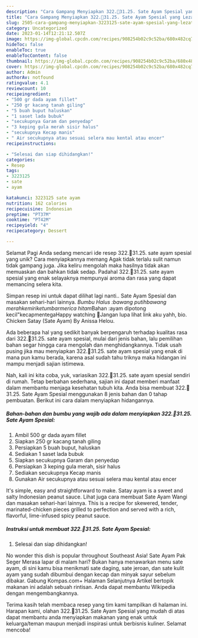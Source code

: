 ```yaml
---
description: "Cara Gampang Menyiapkan 322.🥰31.25. Sate Ayam Spesial yang Lezat Sekali, Mengugah Selera"
title: "Cara Gampang Menyiapkan 322.🥰31.25. Sate Ayam Spesial yang Lezat Sekali, Mengugah Selera"
slug: 2505-cara-gampang-menyiapkan-3223125-sate-ayam-spesial-yang-lezat-sekali-mengugah-selera
category: Uncategorized
date: 2023-01-14T12:21:12.507Z
image: https://img-global.cpcdn.com/recipes/908254b02c9c52ba/680x482cq70/3223125-sate-ayam-spesial-foto-resep-utama.jpg
hideToc: false
enableToc: true
enableTocContent: false
thumbnail: https://img-global.cpcdn.com/recipes/908254b02c9c52ba/680x482cq70/3223125-sate-ayam-spesial-foto-resep-utama.jpg
cover: https://img-global.cpcdn.com/recipes/908254b02c9c52ba/680x482cq70/3223125-sate-ayam-spesial-foto-resep-utama.jpg
author: Admin
authorAv: notfound
ratingvalue: 4.1
reviewcount: 10
recipeingredient:
- "500 gr dada ayam fillet"
- "250 gr kacang tanah giling"
- "5 buah buput haluskan"
- "1 saset lada bubuk"
- "secukupnya Garam dan penyedap"
- "3 keping gula merah sisir halus"
- "secukupnya Kecap manis"
- " Air secukupnya atau sesuai selera mau kental atau encer"
recipeinstructions:

- "Selesai dan siap dihidangkan!"
categories:
- Resep
tags:
- 3223125
- sate
- ayam

katakunci: 3223125 sate ayam 
nutrition: 162 calories
recipecuisine: Indonesian
preptime: "PT37M"
cooktime: "PT42M"
recipeyield: "4"
recipecategory: Dessert

---
```



Selamat Pagi Anda sedang mencari ide resep 322.🥰31.25. sate ayam spesial yang unik? Cara menyiapkannya memang Agak tidak terlalu sulit namun tidak gampang juga. Jika keliru mengolah maka hasilnya tidak akan memuaskan dan bahkan tidak sedap. Padahal 322.🥰31.25. sate ayam spesial yang enak selayaknya mempunyai aroma dan rasa yang dapat memancing selera kita.


Simpan resep ini untuk dapat dilihat lagi nanti.. Sate Ayam Spesial dan masakan sehari-hari lainnya. *Bumbu Halus :bawang putihbawang merahkemiriketumbarmerica hitam*Bahan :ayam dipotong kecil&#34;kecapmentegaHappy watching 🤗Jangan lupa lihat link aku yahh, bio. Chicken Satay (Sate Ayam) By Anissa Helou.

Ada beberapa hal yang sedikit banyak berpengaruh terhadap kualitas rasa dari 322.🥰31.25. sate ayam spesial, mulai dari jenis bahan, lalu pemilihan bahan segar hingga cara mengolah dan menghidangkannya. Tidak usah pusing jika mau menyiapkan 322.🥰31.25. sate ayam spesial yang enak di mana pun kamu berada, karena asal sudah tahu triknya maka hidangan ini mampu menjadi sajian istimewa.


Nah, kali ini kita coba, yuk, variasikan 322.🥰31.25. sate ayam spesial sendiri di rumah. Tetap berbahan sederhana, sajian ini dapat memberi manfaat dalam membantu menjaga kesehatan tubuh kita. Anda bisa membuat 322.🥰31.25. Sate Ayam Spesial menggunakan 8 jenis bahan dan 0 tahap pembuatan. Berikut ini cara dalam menyiapkan hidangannya.

<!--inarticleads1-->

##### Bahan-bahan dan bumbu yang wajib ada dalam menyiapkan 322.🥰31.25. Sate Ayam Spesial:

1. Ambil 500 gr dada ayam fillet
1. Siapkan 250 gr kacang tanah giling
1. Persiapkan 5 buah buput, haluskan
1. Sediakan 1 saset lada bubuk
1. Siapkan secukupnya Garam dan penyedap
1. Persiapkan 3 keping gula merah, sisir halus
1. Sediakan secukupnya Kecap manis
1. Gunakan  Air secukupnya atau sesuai selera mau kental atau encer


It&#39;s simple, easy and straightforward to make. Satay ayam is a sweet and salty Indonesian peanut sauce. Lihat juga cara membuat Sate Ayam Wangi dan masakan sehari-hari lainnya. This is a recipe for skewered, tender, marinated-chicken pieces grilled to perfection and served with a rich, flavorful, lime-infused spicy peanut sauce. 

<!--inarticleads2-->

##### Instruksi untuk membuat 322.🥰31.25. Sate Ayam Spesial:


1. Selesai dan siap dihidangkan!

No wonder this dish is popular throughout Southeast Asia! Sate Ayam Pak Seger Merasa lapar di malam hari? Bukan hanya menawarkan menu sate ayam, di sini kamu bisa menikmati sate daging, sate jeroan, dan sate kulit ayam yang sudah dibumbui dengan kecap dan minyak sayur sebelum dibakar. Gabung Kompas.com+ Halaman Selanjutnya Artikel bertopik makanan ini adalah sebuah rintisan. Anda dapat membantu Wikipedia dengan mengembangkannya. 

Terima kasih telah membaca resep yang tim kami tampilkan di halaman ini. Harapan kami, olahan 322.🥰31.25. Sate Ayam Spesial yang mudah di atas dapat membantu anda menyiapkan makanan yang enak untuk keluarga/teman maupun menjadi inspirasi untuk berbisnis kuliner. Selamat mencoba!
